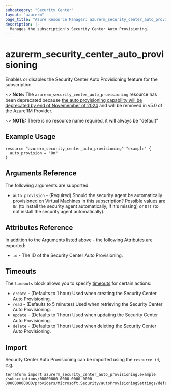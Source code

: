 ```yaml
---
subcategory: "Security Center"
layout: "azurerm"
page_title: "Azure Resource Manager: azurerm_security_center_auto_provisioning"
description: |-
  Manages the subscription's Security Center Auto Provisioning.
---
```


# azurerm_security_center_auto_provisioning

Enables or disables the Security Center Auto Provisioning feature for the subscription

~> **Note:** The `azurerm_security_center_auto_provisioning` resource has been deprecated because [the auto provisioning capability will be deprecated by end of Novemember of 2024](https://learn.microsoft.com/en-us/azure/defender-for-cloud/prepare-deprecation-log-analytics-mma-agent#log-analytics-agent-autoprovisioning-experience---deprecation-plan) and will be removed in v5.0 of the AzureRM Provider.

~> **NOTE:** There is no resource name required, it will always be "default"

## Example Usage

```hcl
resource "azurerm_security_center_auto_provisioning" "example" {
  auto_provision = "On"
}
```

## Arguments Reference

The following arguments are supported:

* `auto_provision` - (Required) Should the security agent be automatically provisioned on Virtual Machines in this subscription? Possible values are `On` (to install the security agent automatically, if it's missing) or `Off` (to not install the security agent automatically).

## Attributes Reference

In addition to the Arguments listed above - the following Attributes are exported:

* `id` - The ID of the Security Center Auto Provisioning.

## Timeouts

The `timeouts` block allows you to specify [timeouts](https://www.terraform.io/language/resources/syntax#operation-timeouts) for certain actions:

* `create` - (Defaults to 1 hour) Used when creating the Security Center Auto Provisioning.
* `read` - (Defaults to 5 minutes) Used when retrieving the Security Center Auto Provisioning.
* `update` - (Defaults to 1 hour) Used when updating the Security Center Auto Provisioning.
* `delete` - (Defaults to 1 hour) Used when deleting the Security Center Auto Provisioning.

## Import

Security Center Auto Provisioning can be imported using the `resource id`, e.g.

```shell
terraform import azurerm_security_center_auto_provisioning.example /subscriptions/00000000-0000-0000-0000-000000000000/providers/Microsoft.Security/autoProvisioningSettings/default
```
